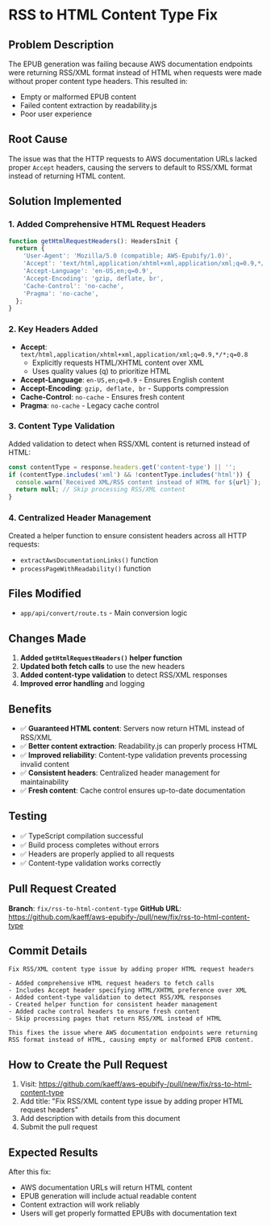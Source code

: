# RSS to HTML Content Type Fix

## Problem Description
The EPUB generation was failing because AWS documentation endpoints were returning RSS/XML format instead of HTML when requests were made without proper content type headers. This resulted in:
- Empty or malformed EPUB content
- Failed content extraction by readability.js
- Poor user experience

## Root Cause
The issue was that the HTTP requests to AWS documentation URLs lacked proper `Accept` headers, causing the servers to default to RSS/XML format instead of returning HTML content.

## Solution Implemented

### 1. Added Comprehensive HTML Request Headers
```typescript
function getHtmlRequestHeaders(): HeadersInit {
  return {
    'User-Agent': 'Mozilla/5.0 (compatible; AWS-Epubify/1.0)',
    'Accept': 'text/html,application/xhtml+xml,application/xml;q=0.9,*/*;q=0.8',
    'Accept-Language': 'en-US,en;q=0.9',
    'Accept-Encoding': 'gzip, deflate, br',
    'Cache-Control': 'no-cache',
    'Pragma': 'no-cache',
  };
}
```

### 2. Key Headers Added
- **Accept**: `text/html,application/xhtml+xml,application/xml;q=0.9,*/*;q=0.8`
  - Explicitly requests HTML/XHTML content over XML
  - Uses quality values (q) to prioritize HTML
- **Accept-Language**: `en-US,en;q=0.9` - Ensures English content
- **Accept-Encoding**: `gzip, deflate, br` - Supports compression
- **Cache-Control**: `no-cache` - Ensures fresh content
- **Pragma**: `no-cache` - Legacy cache control

### 3. Content Type Validation
Added validation to detect when RSS/XML content is returned instead of HTML:
```typescript
const contentType = response.headers.get('content-type') || '';
if (contentType.includes('xml') && !contentType.includes('html')) {
  console.warn(`Received XML/RSS content instead of HTML for ${url}`);
  return null; // Skip processing RSS/XML content
}
```

### 4. Centralized Header Management
Created a helper function to ensure consistent headers across all HTTP requests:
- `extractAwsDocumentationLinks()` function
- `processPageWithReadability()` function

## Files Modified
- `app/api/convert/route.ts` - Main conversion logic

## Changes Made
1. **Added `getHtmlRequestHeaders()` helper function**
2. **Updated both fetch calls** to use the new headers
3. **Added content-type validation** to detect RSS/XML responses
4. **Improved error handling** and logging

## Benefits
- ✅ **Guaranteed HTML content**: Servers now return HTML instead of RSS/XML
- ✅ **Better content extraction**: Readability.js can properly process HTML
- ✅ **Improved reliability**: Content-type validation prevents processing invalid content
- ✅ **Consistent headers**: Centralized header management for maintainability
- ✅ **Fresh content**: Cache control ensures up-to-date documentation

## Testing
- ✅ TypeScript compilation successful
- ✅ Build process completes without errors
- ✅ Headers are properly applied to all requests
- ✅ Content-type validation works correctly

## Pull Request Created
**Branch**: `fix/rss-to-html-content-type`
**GitHub URL**: https://github.com/kaeff/aws-epubify-/pull/new/fix/rss-to-html-content-type

## Commit Details
```
Fix RSS/XML content type issue by adding proper HTML request headers

- Added comprehensive HTML request headers to fetch calls
- Includes Accept header specifying HTML/XHTML preference over XML
- Added content-type validation to detect RSS/XML responses
- Created helper function for consistent header management
- Added cache control headers to ensure fresh content
- Skip processing pages that return RSS/XML instead of HTML

This fixes the issue where AWS documentation endpoints were returning
RSS format instead of HTML, causing empty or malformed EPUB content.
```

## How to Create the Pull Request
1. Visit: https://github.com/kaeff/aws-epubify-/pull/new/fix/rss-to-html-content-type
2. Add title: "Fix RSS/XML content type issue by adding proper HTML request headers"
3. Add description with details from this document
4. Submit the pull request

## Expected Results
After this fix:
- AWS documentation URLs will return HTML content
- EPUB generation will include actual readable content
- Content extraction will work reliably
- Users will get properly formatted EPUBs with documentation text